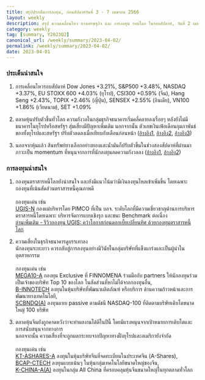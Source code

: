 ```yaml
---
title: สรุปประเด็นการลงทุน, ก่อนสัปดาห์วันที่ 3 - 7 เมษายน 2566
layout: weekly
description: สรุป ความเคลื่อนไหว ทางเศรษฐกิจ และ การลงทุน รอบโลก ในรอบสัปดาห์, วันที่ 2 เมษายน 2566
category: weekly
tag: [summary, Y2023Q2]
canonical_url: /weekly/summary/2023-04-02/
permalink: /weekly/summary/2023-04-02/
date: 2023-04-01
---
```


### ประเด็นน่าสนใจ

1. การเคลื่อนไหวรอบสัปดาห์ Dow Jones +3.21%, S&P500 +3.48%, NASDAQ +3.37%, EU STOXX 600 +4.03% (ยุโรป), CSI300 +0.59% (จีน), Hang Seng +2.43%, TOPIX +2.46% (ญี่ปุ่น), SENSEX +2.55% (อินเดีย), VN100 +1.86% (เวียดนาม), SET +1.09%

2. ตลาดหุ้นปรับตัวขึ้นทั่วโลก ความกังวลในกลุ่มธุรกิจธนาคารเริ่มคลี่คลายลงเรื่อยๆ หลังยังไม่มีธนาคารในยุโรปหรือสหรัฐฯ สุ่มเสี่ยงมีปัญหาเพิ่มเติม นอกจากนั้น ตัวเลขเงินเฟ้อเดือนกุมภาพันธ์ของทั้งยุโรปและสหรัฐฯ ปรับตัวลดลงเมื่อเทียบกับเดือนก่อนหน้า 
([อ้างอิง1](https://www.cnbc.com/2023/03/30/stock-market-today-live-updates.html), 
[อ้างอิง2](https://www.cnbc.com/2023/03/31/fed-inflation-gauge-february-2023-.html), 
[อ้างอิง3](https://www.cnbc.com/2023/03/31/inflation-euro-zone-dropped-march-but-the-ecb-rate-hike-path-is-unclear.html)) 

3. นอกจากหุ้นแล้ว สินทรัพย์ทางเลือกอย่างทองและน้ำมันก็ปรับตัวขึ้นในช่วงสองสัปดาห์ที่ผ่านมา ภาวะเป็น momentum ที่หนุนจากการที่นักลงทุนลดความกังวลลง
([อ้างอิง1](https://www.cnbc.com/2023/03/31/oil-rises-as-china-factory-activity-expansion-lifts-demand-hopes.html), 
[อ้างอิง2](https://www.cnbc.com/2023/03/31/gold-set-for-best-month-since-july-2020-on-banking-turbulence.html)) 



### การลงทุนน่าสนใจ

1. กองทุนตราสารหนี้โลกยังน่าสนใจ และยังมีแนวโน้มว่ามีเงินลงทุนไหลเข้าเพิ่มขึ้น โดยเฉพาะกองทุนที่เน้นสัดส่วนตราสารหนี้คุณภาพดี<br><br>
กองทุนเด่น เช่น  
[UGIS-N](https://www.finnomena.com/fund/UGIS-N) กองแม่บริหารโดย PIMCO ที่เป็น บลจ. ระดับโลกที่มีความเชี่ยวชาญด้านการบริหารตราสารหนี้โดยเฉพาะ บริหารจัดการแบบเชิงรุก และชนะ Benchmark ต่อเนื่อง  
[อ่านเพิ่มเติม - รีวิวกองทุน UGIS: คว้าโอกาสก่อนดอกเบี้ยเปลี่ยนทิศ ด้วยกองทุนตราสารหนี้โลก](https://www.finnomena.com/fruhling/ugis-n-review-2023/)

2. ความเสี่ยงในธุรกิจธนาคารดูบรรเทาลง  
นักลงทุนระยะยาว ควรกลับสู่การลงทุนอย่างมีวินัยในกลุ่มบริษัทที่แข็งแกร่งและเป็นผู้นำในอุตสาหกรรม<br><br>
กองทุนเด่น เช่น  
[MEGA10-A](https://www.finnomena.com/mega10/) กองทุน Exclusive ที่ FINNOMENA ร่วมมือกับ partners ให้นักลงทุนร่วมเป็นเจ้าของบริษัท Top 10 ของโลก ในสัดส่วนที่หาไม่ได้จากกองทุนอื่น,  
[B-INNOTECH](https://www.finnomena.com/fund/B-INNOTECH) ลงทุนในหุ้นบริษัทที่พัฒนาผลิตภัณฑ์ หรือบริการ ด้านความก้าวหน้าและการพัฒนาทางเทคโนโลยี,  
[SCBNDQ(A)](https://www.finnomena.com/fund/SCBNDQ(A)) ลงทุนแบบ passive ตามดัชนี NASDAQ-100 ที่ติดตามบริษัทเติบโตขนาดใหญ่ 100 บริษัท

3. ตลาดหุ้นจีนยังถูกคาดหวังว่าจะทำผลงานได้ดีในปีนี้ โดยมีแรงหนุนจากเป้าหมายการเติบโตและการสนับสนุนจากทางการ  
นอกจากนั้น ความเสี่ยงที่จะถูกผลกระทบจากปัญหาทางฝั่งยุโรปและอเมริกายังจำกัด<br><br>
กองทุนเด่น เช่น  
[KT-ASHARES-A](https://www.finnomena.com/fund/KT-Ashares-A) ลงทุนในหุ้นบริษัทจีนที่จดทะเบียนในประเทศจีน (A-Shares),  
[BCAP-CTECH](https://www.finnomena.com/fund/BCAP-CTECH) ลงทุนแบบเน้นๆ ในหุ้นกลุ่มเทคโนโลยีขนาดใหญ่ของจีน,  
[K-CHINA-A(A)](https://www.finnomena.com/fund/K-CHINA-A(A)) ลงทุนในกลุ่ม All China ที่ครอบคลุมหุ้นจีนขนาดใหญ่ในทุกตลาดทั่วโลก
